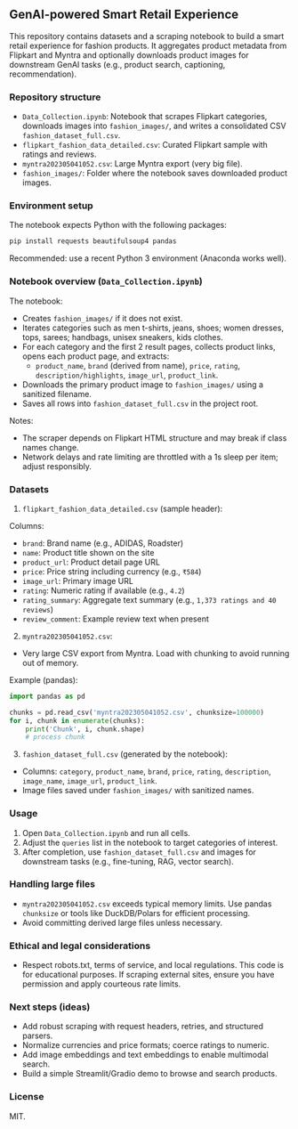 ## GenAI-powered Smart Retail Experience

This repository contains datasets and a scraping notebook to build a smart retail experience for fashion products. It aggregates product metadata from Flipkart and Myntra and optionally downloads product images for downstream GenAI tasks (e.g., product search, captioning, recommendation).

### Repository structure

- `Data_Collection.ipynb`: Notebook that scrapes Flipkart categories, downloads images into `fashion_images/`, and writes a consolidated CSV `fashion_dataset_full.csv`.
- `flipkart_fashion_data_detailed.csv`: Curated Flipkart sample with ratings and reviews.
- `myntra202305041052.csv`: Large Myntra export (very big file).
- `fashion_images/`: Folder where the notebook saves downloaded product images.

### Environment setup

The notebook expects Python with the following packages:

```bash
pip install requests beautifulsoup4 pandas
```

Recommended: use a recent Python 3 environment (Anaconda works well).

### Notebook overview (`Data_Collection.ipynb`)

The notebook:
- Creates `fashion_images/` if it does not exist.
- Iterates categories such as men t-shirts, jeans, shoes; women dresses, tops, sarees; handbags, unisex sneakers, kids clothes.
- For each category and the first 2 result pages, collects product links, opens each product page, and extracts:
  - `product_name`, `brand` (derived from name), `price`, `rating`, `description/highlights`, `image_url`, `product_link`.
- Downloads the primary product image to `fashion_images/` using a sanitized filename.
- Saves all rows into `fashion_dataset_full.csv` in the project root.

Notes:
- The scraper depends on Flipkart HTML structure and may break if class names change.
- Network delays and rate limiting are throttled with a 1s sleep per item; adjust responsibly.

### Datasets

1) `flipkart_fashion_data_detailed.csv` (sample header):

Columns:
- `brand`: Brand name (e.g., ADIDAS, Roadster)
- `name`: Product title shown on the site
- `product_url`: Product detail page URL
- `price`: Price string including currency (e.g., `₹584`)
- `image_url`: Primary image URL
- `rating`: Numeric rating if available (e.g., `4.2`)
- `rating_summary`: Aggregate text summary (e.g., `1,373 ratings and 40 reviews`)
- `review_comment`: Example review text when present

2) `myntra202305041052.csv`:

- Very large CSV export from Myntra. Load with chunking to avoid running out of memory.

Example (pandas):
```python
import pandas as pd

chunks = pd.read_csv('myntra202305041052.csv', chunksize=100000)
for i, chunk in enumerate(chunks):
    print('Chunk', i, chunk.shape)
    # process chunk
```

3) `fashion_dataset_full.csv` (generated by the notebook):

- Columns: `category`, `product_name`, `brand`, `price`, `rating`, `description`, `image_name`, `image_url`, `product_link`.
- Image files saved under `fashion_images/` with sanitized names.

### Usage

1. Open `Data_Collection.ipynb` and run all cells.
2. Adjust the `queries` list in the notebook to target categories of interest.
3. After completion, use `fashion_dataset_full.csv` and images for downstream tasks (e.g., fine-tuning, RAG, vector search).

### Handling large files

- `myntra202305041052.csv` exceeds typical memory limits. Use pandas `chunksize` or tools like DuckDB/Polars for efficient processing.
- Avoid committing derived large files unless necessary.

### Ethical and legal considerations

- Respect robots.txt, terms of service, and local regulations. This code is for educational purposes. If scraping external sites, ensure you have permission and apply courteous rate limits.

### Next steps (ideas)

- Add robust scraping with request headers, retries, and structured parsers.
- Normalize currencies and price formats; coerce ratings to numeric.
- Add image embeddings and text embeddings to enable multimodal search.
- Build a simple Streamlit/Gradio demo to browse and search products.

### License

MIT.


